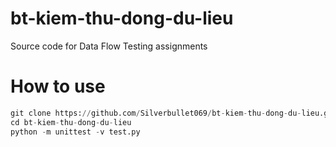 # bt-kiem-thu-dong-du-lieu
Source code for Data Flow Testing assignments

# How to use
```py
git clone https://github.com/Silverbullet069/bt-kiem-thu-dong-du-lieu.git
cd bt-kiem-thu-dong-du-lieu
python -m unittest -v test.py
```
